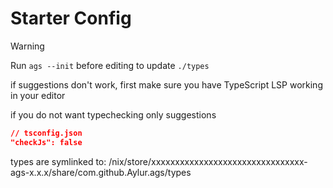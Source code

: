 
# Starter Config

> [!warning]
> Run `ags --init` before editing to update `./types`

if suggestions don't work, first make sure
you have TypeScript LSP working in your editor

if you do not want typechecking only suggestions

```json
// tsconfig.json
"checkJs": false
```

types are symlinked to:
/nix/store/xxxxxxxxxxxxxxxxxxxxxxxxxxxxxxxx-ags-x.x.x/share/com.github.Aylur.ags/types
